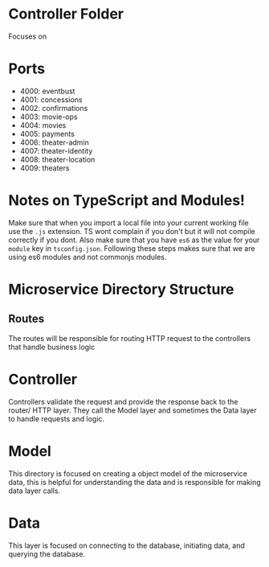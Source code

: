 # Controller Folder
Focuses on 
# Ports
- 4000: eventbust
- 4001: concessions
- 4002: confirmations
- 4003: movie-ops
- 4004: movies
- 4005: payments
- 4006: theater-admin
- 4007: theater-identity
- 4008: theater-location
- 4009: theaters

# Notes on TypeScript and Modules!
Make sure that when you import a local file into your current working file use the `.js` extension. TS wont complain if you don't but it will not
compile correctly if you dont. Also make sure that you have `es6` as the value for your `module` key in `tsconfig.json`. Following
these steps makes sure that we are using es6 modules and not commonjs modules.
# Microservice Directory Structure
## Routes
The routes will be responsible for routing HTTP request to the controllers that handle business logic
# Controller
Controllers validate the request and provide the response back to the router/ HTTP layer. They call the Model layer and sometimes
the Data layer to handle requests and logic.

# Model
This directory is focused on creating a object model of the microservice data, this is helpful for understanding the data and is responsible
for making data layer calls.
# Data
This layer is focused on connecting to the database, initiating data, and querying the database.